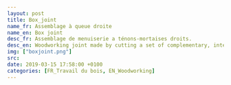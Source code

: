 ```yaml
---
layout: post
title: Box_joint
name_fr: Assemblage à queue droite
name_en: Box joint
desc_fr: Assemblage de menuiserie a ténons-mortaises droits.
desc_en: Woodworking joint made by cutting a set of complementary, interlocking profiles in two pieces of wood, which are then joined (usually) at right angles, usually glued.
img: ["boxjoint.png"]
src: 
date: 2019-03-15 17:58:00 +0100
categories: [FR_Travail du bois, EN_Woodworking]
---
```

